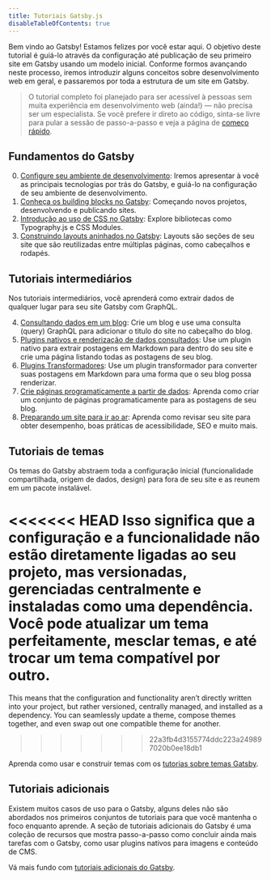 ```yaml
---
title: Tutoriais Gatsby.js
disableTableOfContents: true
---
```


Bem vindo ao Gatsby! Estamos felizes por você estar aqui. O objetivo deste tutorial é guiá-lo através da configuração até publicação de seu primeiro site em Gatsby usando um modelo inicial. Conforme formos avançando neste processo, iremos introduzir alguns conceitos sobre desenvolvimento web em geral, e passaremos por toda a estrutura de um site em Gatsby.

>  O tutorial completo foi planejado para ser acessível à pessoas sem muita experiência em desenvolvimento web (ainda!) — não precisa ser um especialista. Se você prefere ir direto ao código, sinta-se livre para pular a sessão de passo-a-passo e veja a página de [começo rápido](/docs/quick-start/).

## Fundamentos do Gatsby

0.  [Configure seu ambiente de desenvolvimento](/tutorial/part-zero/): Iremos apresentar à você as principais tecnologias por trás do Gatsby, e guiá-lo na configuração de seu ambiente de desenvolvimento.
1.  [Conheça os building blocks no Gatsby](/tutorial/part-one/): Começando novos projetos, desenvolvendo e publicando sites.
2.  [Introdução ao uso de CSS no Gatsby](/tutorial/part-two/): Explore bibliotecas como Typography.js e CSS Modules.
3.  [Construindo layouts aninhados no Gatsby](/tutorial/part-three/): Layouts são seções de seu site que são reutilizadas entre múltiplas páginas, como cabeçalhos e rodapés.

## Tutoriais intermediários

Nos tutoriais intermediários, você aprenderá como extrair dados de qualquer lugar para seu site Gatsby com GraphQL.

4.  [Consultando dados em um blog](/tutorial/part-four/): Crie um blog e use uma consulta (query) GraphQL para adicionar o titulo do site no cabeçalho do blog.
5.  [Plugins nativos e renderização de dados consultados](/tutorial/part-five/): Use um plugin nativo para extrair postagens em Markdown para dentro do seu site e crie uma página listando todas as postagens de seu blog.
6.  [Plugins Transformadores](/tutorial/part-six/): Use um plugin transformador para converter suas postagens em Markdown para uma forma que o seu blog possa renderizar.
7.  [Crie páginas programaticamente a partir de dados](/tutorial/part-seven/): Aprenda como criar um conjunto de páginas programaticamente para as postagens de seu blog.
8.  [Preparando um site para ir ao ar](/tutorial/part-eight/): Aprenda como revisar seu site para obter desempenho, boas práticas de acessibilidade, SEO e muito mais.

## Tutoriais de temas

Os temas do Gatsby abstraem toda a configuração inicial (funcionalidade compartilhada, origem de dados, design) para fora de seu site e as reunem em um pacote instalável.

<<<<<<< HEAD
Isso significa que a configuração e a funcionalidade não estão diretamente ligadas ao seu projeto, mas versionadas, gerenciadas centralmente e instaladas como uma dependência. Você pode atualizar um tema perfeitamente, mesclar temas, e até trocar um tema compatível por outro.
=======
This means that the configuration and functionality aren’t directly written into your project, but rather versioned, centrally managed, and installed as a dependency. You can seamlessly update a theme, compose themes together, and even swap out one compatible theme for another.
>>>>>>> 22a3fb4d3155774ddc223a249897020b0ee18db1

Aprenda como usar e construir temas com os [tutorias sobre temas Gatsby](/tutorial/theme-tutorials/).

## Tutoriais adicionais

Existem muitos casos de uso para o Gatsby, alguns deles não são abordados nos primeiros conjuntos de tutoriais para que você mantenha o foco enquanto aprende. A seção de tutoriais adicionais do Gatsby é uma coleção de recursos que mostra passo-a-passo como concluir ainda mais tarefas com o Gatsby, como usar plugins nativos para imagens e conteúdo de CMS.

Vá mais fundo com [tutoriais adicionais do Gatsby](/tutorial/additional-tutorials/).